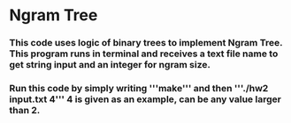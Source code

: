 # Ngram Tree
### This code uses logic of binary trees to implement Ngram Tree. This program runs in terminal and receives a text file name to get string input and an integer for ngram size. 
### Run this code  by simply writing '''make''' and then '''./hw2 input.txt 4''' 4 is given as an example, can be any value larger than 2.
